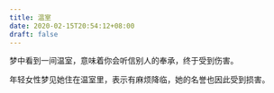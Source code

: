 ```yaml
---
title: 温室
date: 2020-02-15T20:54:12+08:00
draft: false
---
```


梦中看到一间温室，意味着你会听信别人的奉承，终于受到伤害。

年轻女性梦见她住在温室里，表示有麻烦降临，她的名誉也因此受到损害。

